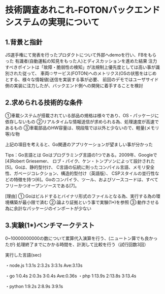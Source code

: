 # 技術調査あれこれ-FOTONバックエンドシステムの実現について

## 1.背景と指針
JS選手権にて発表を行ったプロダクトについて外部へdemoを行い、FBをもらった
有識者(自動運転の知見をもった人)とディスカッションを進めた結果
注力すべきポイントは「故障・脆弱性の検知」が法規制上優先度としては高い事が識別された従って、
車両⇨サービス(FOTON)へのメトリクス(OSの状態をはじめとする、様々な情報値)送信を実装する事が必要、
前回のデモではユーザサイド側の実装に注力したが、バックエンド側への開発に着手することを検討

## 2.求められる技術的な条件
①車載システムが搭載されている部品の規格は様々であり、OS・パッケージに依存しないもの
②リアルタイムな情報送信が求められる為、処理速度が高速であるもの
③車載部品のHW容量は、現段階では以外と少ないので、軽量(メモリ等)な物

上記の項目を考えると、Go関連のアプリケーションが望ましい事が分かった

Tips：Go言語とは
Goはプログラミング言語の1つである。2009年、Googleで[4]Robert Griesemer、
ロブ・パイク、ケン・トンプソンによって設計された[5]。Goは、静的型付け、
C言語の伝統に則ったコンパイル言語、メモリ安全性、ガベージコレクション、構造的型付け（英語版）、
CSPスタイルの並行性などの特徴を持つ[6]。Goのコンパイラ、ツール、およびソースコードは、すべてフリーかつオープンソースである[7]。

[理由]
①:Goはビルドするとバイナリ形式のファイルとなる為、実行する為の環境構築が最小限で済む
②:論より証拠という事で実験(1*)を参照
③:動作させる為に余計なパッケージのインポートが少ない

## 3.実験(1*)ベンチマークテスト
0~10000000000の数について累算代入演算を行う、(ニュートン算でも良かったが)
処理終了までにかかる時間を、計測して比較を行う（試行回数3回）

実行した言語(sec)

・node.js
1:3.1s
2:3.2s
3:3.1s
Ave:3.13s

・go
1:0.4s
2:0.3s
3:0.4s
Ave:0.36s
・php
1:13.9s
2:13.8s
3:13.4s

・python
1:9.2s
2:8.9s
3:9.1s


